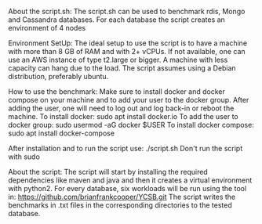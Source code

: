 About the script.sh:
The script.sh can be used to benchmark rdis, Mongo and Cassandra databases. For each database the script creates an environment of 4 nodes  

Environment SetUp:
The ideal setup to use the script is to have a machine with more than 8 GB of RAM and with 2+ vCPUs. If not available, one can use an AWS instance of type t2.large or bigger. A machine with less capacity can hang due to the load. The script assumes using a Debian distribution, preferably ubuntu. 

How to use the benchmark:
Make sure to install docker and docker compose on your machine and to add your user to the docker group. After adding the user, one will need to log out and log back-in or reboot the machine.
To install docker: sudo apt install docker.io
To add the user to docker group: sudo usermod -aG docker $USER
To install docker compose: sudo apt install docker-compose

After installation and to run the script use: ./script.sh
Don't run the script with sudo

About the script:
The script will start by installing the required dependencies like maven and java and then it creates a virtual environment with python2.
For every database, six workloads will be run using the tool in: https://github.com/brianfrankcooper/YCSB.git
The script writes the benchmarks in .txt files in the corresponding directories to the tested database.